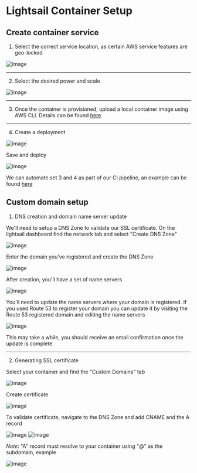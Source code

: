 # Lightsail Container Setup

## Create container service

1. Select the correct service location, as certain AWS service features are geo-locked

![image](https://user-images.githubusercontent.com/4997221/166152670-c00d0f58-238d-4ed8-b830-021aa7467426.png)

---

2. Select the desired power and scale

![image](https://user-images.githubusercontent.com/4997221/166152526-7a653aac-155f-47f1-91a0-acdb0774c042.png)

---

3. Once the container is provisioned, upload a local container image using AWS CLI. Details can be found [here](https://lightsail.aws.amazon.com/ls/docs/en_us/articles/amazon-lightsail-pushing-container-images)

---

4. Create a deployment

![image](https://user-images.githubusercontent.com/4997221/166153760-14bbd49c-13f4-44af-a0c7-98f067d1f81a.png)

Save and deploy

![image](https://user-images.githubusercontent.com/4997221/166153872-93cdef7c-29be-4cb6-b750-ea859f6aa112.png)

We can automate set 3 and 4 as part of our CI pipeline, an example can be found [here](https://github.com/adelinosousa/huh.sh/blob/main/CI/Build%20Push%20Deploy.yml)

## Custom domain setup

1. DNS creation and domain name server update

We'll need to setup a DNS Zone to validate our SSL certificate. On the lightsail dashboard find the network tab and select "Create DNS Zone"

![image](https://user-images.githubusercontent.com/4997221/166153992-2d02b311-9018-466e-b5f3-881ebd3300ac.png)

Enter the domain you've registered and create the DNS Zone

![image](https://user-images.githubusercontent.com/4997221/166154088-91a10372-681b-415a-b570-e152936fe2ec.png)

After creation, you'll have a set of name servers

![image](https://user-images.githubusercontent.com/4997221/166154334-9898f178-aa46-4fe6-9041-0f69b2166ff0.png)

You'll need to update the name servers where your domain is registered. If you used Route 53 to register your domain you can update it by visiting the Route 53 registered domain and editing the name servers

![image](https://user-images.githubusercontent.com/4997221/166154475-30684242-9326-4a9a-8c47-e5e42bddad72.png)

This may take a while, you should receive an email confirmation once the update is complete

---

2. Generating SSL certificate

Select your container and find the "Custom Domains" tab

![image](https://user-images.githubusercontent.com/4997221/166154763-ef636949-982e-46d7-b8bc-4df9b07fbaae.png)

Create certificate

![image](https://user-images.githubusercontent.com/4997221/166154837-c63e8637-e82b-4b78-a40e-7f65cdfe6862.png)

To validate certificate, navigate to the DNS Zone and add CNAME and the A record

![image](https://user-images.githubusercontent.com/4997221/166154993-4ff6bed4-b9cb-43a2-bedf-b022dd61b047.png)
![image](https://user-images.githubusercontent.com/4997221/166155352-b12e8f67-c0c6-4c75-8bfa-a1399a193de1.png)

*Note*: "A" record must resolve to your container using "@" as the subdomain, example

![image](https://user-images.githubusercontent.com/4997221/166155258-6c0d9ff2-6c5b-429c-b057-ac68d3f439a1.png)




